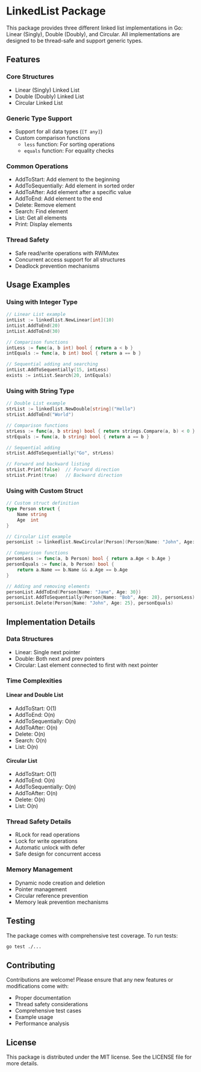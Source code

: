 # LinkedList Package

This package provides three different linked list implementations in Go: Linear (Singly), Double (Doubly), and Circular. All implementations are designed to be thread-safe and support generic types.

## Features

### Core Structures
- Linear (Singly) Linked List
- Double (Doubly) Linked List
- Circular Linked List

### Generic Type Support
- Support for all data types (`[T any]`)
- Custom comparison functions
  - `less` function: For sorting operations
  - `equals` function: For equality checks

### Common Operations
- AddToStart: Add element to the beginning
- AddToSequentially: Add element in sorted order
- AddToAfter: Add element after a specific value
- AddToEnd: Add element to the end
- Delete: Remove element
- Search: Find element
- List: Get all elements
- Print: Display elements

### Thread Safety
- Safe read/write operations with RWMutex
- Concurrent access support for all structures
- Deadlock prevention mechanisms

## Usage Examples

### Using with Integer Type
```go
// Linear List example
intList := linkedlist.NewLinear[int](10)
intList.AddToEnd(20)
intList.AddToEnd(30)

// Comparison functions
intLess := func(a, b int) bool { return a < b }
intEquals := func(a, b int) bool { return a == b }

// Sequential adding and searching
intList.AddToSequentially(15, intLess)
exists := intList.Search(20, intEquals)
```

### Using with String Type
```go
// Double List example
strList := linkedlist.NewDouble[string]("Hello")
strList.AddToEnd("World")

// Comparison functions
strLess := func(a, b string) bool { return strings.Compare(a, b) < 0 }
strEquals := func(a, b string) bool { return a == b }

// Sequential adding
strList.AddToSequentially("Go", strLess)

// Forward and backward listing
strList.Print(false)  // Forward direction
strList.Print(true)   // Backward direction
```

### Using with Custom Struct
```go
// Custom struct definition
type Person struct {
    Name string
    Age  int
}

// Circular List example
personList := linkedlist.NewCircular[Person](Person{Name: "John", Age: 25})

// Comparison functions
personLess := func(a, b Person) bool { return a.Age < b.Age }
personEquals := func(a, b Person) bool { 
    return a.Name == b.Name && a.Age == b.Age 
}

// Adding and removing elements
personList.AddToEnd(Person{Name: "Jane", Age: 30})
personList.AddToSequentially(Person{Name: "Bob", Age: 28}, personLess)
personList.Delete(Person{Name: "John", Age: 25}, personEquals)
```

## Implementation Details

### Data Structures
- Linear: Single next pointer
- Double: Both next and prev pointers
- Circular: Last element connected to first with next pointer

### Time Complexities

#### Linear and Double List
- AddToStart: O(1)
- AddToEnd: O(n)
- AddToSequentially: O(n)
- AddToAfter: O(n)
- Delete: O(n)
- Search: O(n)
- List: O(n)

#### Circular List
- AddToStart: O(1)
- AddToEnd: O(n)
- AddToSequentially: O(n)
- AddToAfter: O(n)
- Delete: O(n)
- List: O(n)

### Thread Safety Details
- RLock for read operations
- Lock for write operations
- Automatic unlock with defer
- Safe design for concurrent access

### Memory Management
- Dynamic node creation and deletion
- Pointer management
- Circular reference prevention
- Memory leak prevention mechanisms

## Testing
The package comes with comprehensive test coverage. To run tests:
```bash
go test ./...
```

## Contributing
Contributions are welcome! Please ensure that any new features or modifications come with:
- Proper documentation
- Thread safety considerations
- Comprehensive test cases
- Example usage
- Performance analysis

## License
This package is distributed under the MIT license. See the LICENSE file for more details. 